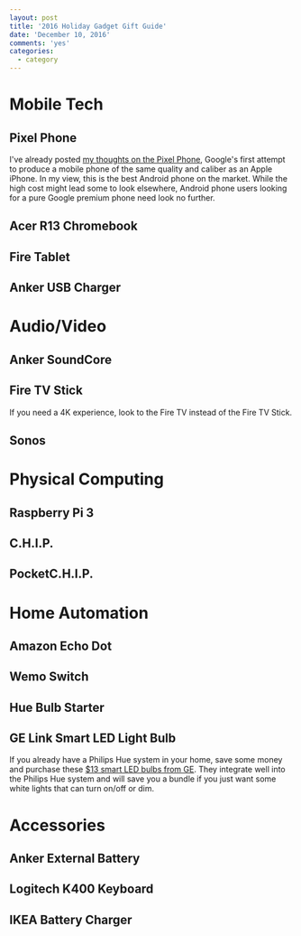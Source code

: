 ```yaml
---
layout: post
title: '2016 Holiday Gadget Gift Guide'
date: 'December 10, 2016'
comments: 'yes'
categories:
  - category
---
```



# Mobile Tech

## Pixel Phone
I've already posted [my thoughts on the Pixel Phone][1], Google's first attempt to produce a mobile phone of the same quality and caliber as an Apple iPhone. In my view, this is the best Android phone on the market. While the high cost might lead some to look elsewhere, Android phone users looking for a pure Google premium phone need look no further.
## Acer R13 Chromebook
## Fire Tablet
## Anker USB Charger

# Audio/Video

## Anker SoundCore
## Fire TV Stick
If you need a 4K experience, look to the Fire TV instead of the Fire TV Stick.
## Sonos

# Physical Computing

## Raspberry Pi 3
## C.H.I.P.
## PocketC.H.I.P.

# Home Automation

## Amazon Echo Dot
## Wemo Switch
## Hue Bulb Starter
## GE Link Smart LED Light Bulb
If you already have a Philips Hue system in your home, save some money and purchase these [$13 smart LED bulbs from GE][2]. They integrate well into the Philips Hue system and will save you a bundle if you just want some white lights that can turn on/off or dim.

# Accessories
## Anker External Battery
## Logitech K400 Keyboard
## IKEA Battery Charger

[1]:	http://www.stevencombs.com/android/2016/11/13/thoughts-on-the-google-pixel.html
[2]:	http://amzn.to/2epDo79